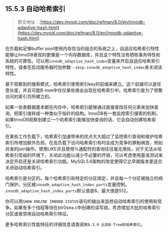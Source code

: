 ## 15.5.3 自动哈希索引

> 原文地址：[https://dev.mysql.com/doc/refman/8.0/en/innodb-adaptive-hash.html](https://dev.mysql.com/doc/refman/8.0/en/innodb-adaptive-hash.html)

在负载和足够buffer pool使用内存恰当的组合的系统之上，自适应哈希索引特性能够让InnoDB表现的更像是一个内存数据库，并且这个特性没有牺牲事务特性和系统的可靠性。可以用`innodb_adaptive_hash_index`变量来开启自适应哈希索引特性，或者在启动服务器时加参数`--skip-innodb_adaptive_hash_index`来关闭该特性。

基于观察到的搜索模式，哈希索引使用索引key的前缀来建立。这个前缀可以是任意长度，并且可能B-tree中仅仅某些值会出现在哈希索引中。哈希索引是为了频繁访问的索引页所建立的。

如果一张表数据基本都在内存中，哈希索引能够通过直接查找任何元素来加快查询，把索引值转成一种类似于指针的结构。InnoDB有一套监控索引搜索的机制。如果InnoDB观察到建立一个哈希索引能够加快查询的话，它会自动创建哈希索引。

在某些工作负载下，哈希索引加速带来的优点大大超过了监控索引查询和维护哈希索引所增加额外负担。在高负载下访问哈希索引有时会成为竞争的罪魁祸首，例如并发的join操作。使用LIKE并且使用%通配符的查询往往毫无用处。对于无法从哈希索引受益的环境下，关闭此功能以减少不必要的开销，可以考虑使用基准测试来决定开启还是关闭哈希索引功能。MySQL5.6架构的改变使得它比早期版本更适合关闭自动哈希索引。

哈希索引是分区的。每个哈希索引和特定的分区绑定，并且每一个分区被独立的阀门保护。分区被`innodb_adaptive_hash_index_parts`变量控制，`innodb_adaptive_hash_index_parts`默认值是8，最大值是512。

你可以用`SHOW ENGINE INNODB STATUS`语句的输出来监控自动哈希索引的使用和竞争。如果有多个线程等待在btr0sea.c中创建的读写锁。考虑增加大批的哈希索引分区或者禁用自动哈希索引特征。

更多哈希索引性能特征的详细信息请查阅`第8.3.9 比较B-Tree和哈希索引`。
